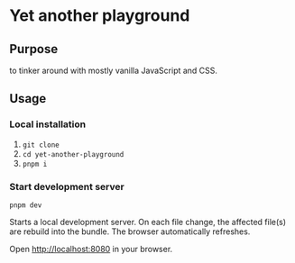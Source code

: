 # Yet another playground

## Purpose

to tinker around with mostly vanilla JavaScript and CSS.

## Usage

### Local installation

1. `git clone`
2. `cd yet-another-playground`
3. `pnpm i`

### Start development server

`pnpm dev`

Starts a local development server. On each file change, the affected file(s) are rebuild into the bundle. The browser automatically refreshes.

Open [http://localhost:8080](http://localhost:8080) in your browser.
